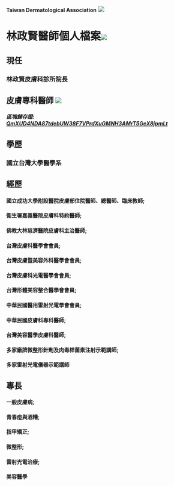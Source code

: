 **Taiwan Dermatological Association**
![](https://i.imgur.com/c4PrZud.png)
# 林政賢醫師個人檔案![](https://i.imgur.com/LwxVHcd.png)


## 現任

### 林政賢皮膚科診所院長 



## 皮膚專科醫師 ![](https://i.imgur.com/JP4b3IN.png)

##### 區塊錬存證: [QmXUD4NDA87tdebUW38F7VPrdXuGMNH3AMrT5GeX8jpmLt](https://explore.ipld.io/#/explore/QmXUD4NDA87tdebUW38F7VPrdXuGMNH3AMrT5GeX8jpmLt)


## 學歷

### 國立台灣大學醫學系



## 經歷

#### 國立成功大學附設醫院皮膚部住院醫師、總醫師、臨床教師;

#### 衛生署嘉義醫院皮膚科特約醫師;

#### 佛教大林慈濟醫院皮膚科主治醫師;

#### 台灣皮膚科醫學會會員;

#### 台灣皮膚暨美容外科醫學會會員;

#### 台灣皮膚科光電醫學會會員;

#### 台灣形體美容整合醫學會會員;

#### 中華民國醫用雷射光電學會會員;

#### 中華民國皮膚科專科醫師;

#### 台灣美容醫學皮膚科醫師;

#### 多家廠牌微整形針劑及肉毒桿菌素注射示範講師;

#### 多家雷射光電儀器示範講師



## 專長

#### 一般皮膚病;

#### 青春痘與酒糟;

#### 指甲矯正;

#### 微整形;

#### 雷射光電治療;

#### 美容醫學




